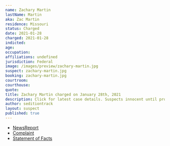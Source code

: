 ```yaml
---
name: Zachary Martin
lastName: Martin
aka: Zac Martin
residence: Missouri
status: Charged
date: 2021-01-28
charged: 2021-01-28
indicted:
age:
occupation:
affiliations: undefined
jurisdiction: Federal
image: /images/preview/zachary-martin.jpg
suspect: zachary-martin.jpg
booking: zachary-martin.jpg
courtroom:
courthouse:
quote:
title: Zachary Martin charged on January 28th, 2021
description: Click for latest case details. Suspects innocent until proven guilty.
author: seditiontrack
layout: suspect
published: true
---
```

- [NewsReport](https://www.news-leader.com/story/news/local/missouri/2021/01/28/u-s-capitol-riots-document-shows-why-springfield-man-zachary-martin-arrested/4301430001/)
- [Complaint](https://www.justice.gov/opa/page/file/1361576/download)
- [Statement of Facts](https://www.justice.gov/opa/page/file/1361576/download)
